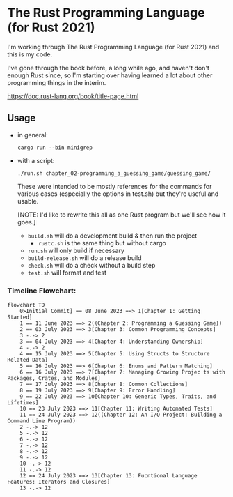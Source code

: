 # The Rust Programming Language (for Rust 2021)

I'm working through The Rust Programming Language (for Rust 2021) and this is my code.

I've gone through the book before, a long while ago, and haven't don't enough Rust since, so I'm starting over having learned a lot about other programming things in the interim.

https://doc.rust-lang.org/book/title-page.html

## Usage

- in general: 

    `cargo run --bin minigrep`

- with a script:  

    `./run.sh chapter_02-programming_a_guessing_game/guessing_game/`

    These were intended to be mostly references for the commands for various cases (especially the options in test.sh) but they're useful and usable.

    [NOTE: I'd like to rewrite this all as one Rust program but we'll see how it goes.]

    - `build.sh` will do a development build & then run the project
        - `rustc.sh` is the same thing but without cargo
    - `run.sh` will only build if necessary
    - `build-release.sh` will do a release build
    - `check.sh` will do a check without a build step
    - `test.sh` will format and test


### Timeline Flowchart: 

```mermaid 
flowchart TD
    0>Initial Commit] == 08 June 2023 ==> 1[Chapter 1: Getting Started]
    1 == 11 June 2023 ==> 2((Chapter 2: Programming a Guessing Game))
    2 == 03 July 2023 ==> 3[Chapter 3: Common Programming Concepts]
    3 -.-> 2
    3 == 04 July 2023 ==> 4[Chapter 4: Understanding Ownership]
    4 -.-> 2
    4 == 15 July 2023 ==> 5[Chapter 5: Using Structs to Structure Related Data]
    5 == 16 July 2023 ==> 6[Chapter 6: Enums and Pattern Matching]
    6 == 16 July 2023 ==> 7[Chapter 7: Managing Growing Projec ts with Packages, Crates, and Modules]
    7 == 17 July 2023 ==> 8[Chapter 8: Common Collections]
    8 == 19 July 2023 ==> 9[Chapter 9: Error Handling]
    9 == 22 July 2023 ==> 10[Chapter 10: Generic Types, Traits, and Lifetimes]
    10 == 23 July 2023 ==> 11[Chapter 11: Writing Automated Tests]
    11 == 24 July 2023 ==> 12((Chapter 12: An I/O Project: Building a Command Line Program))
    2 -.-> 12
    5 -.-> 12
    6 -.-> 12
    7 -.-> 12
    8 -.-> 12
    9 -.-> 12
    10 -.-> 12
    11 -.-> 12
    12 == 24 July 2023 ==> 13[Chapter 13: Fucntional Language Features: Iterators and Closures]
    13 -.-> 12
```